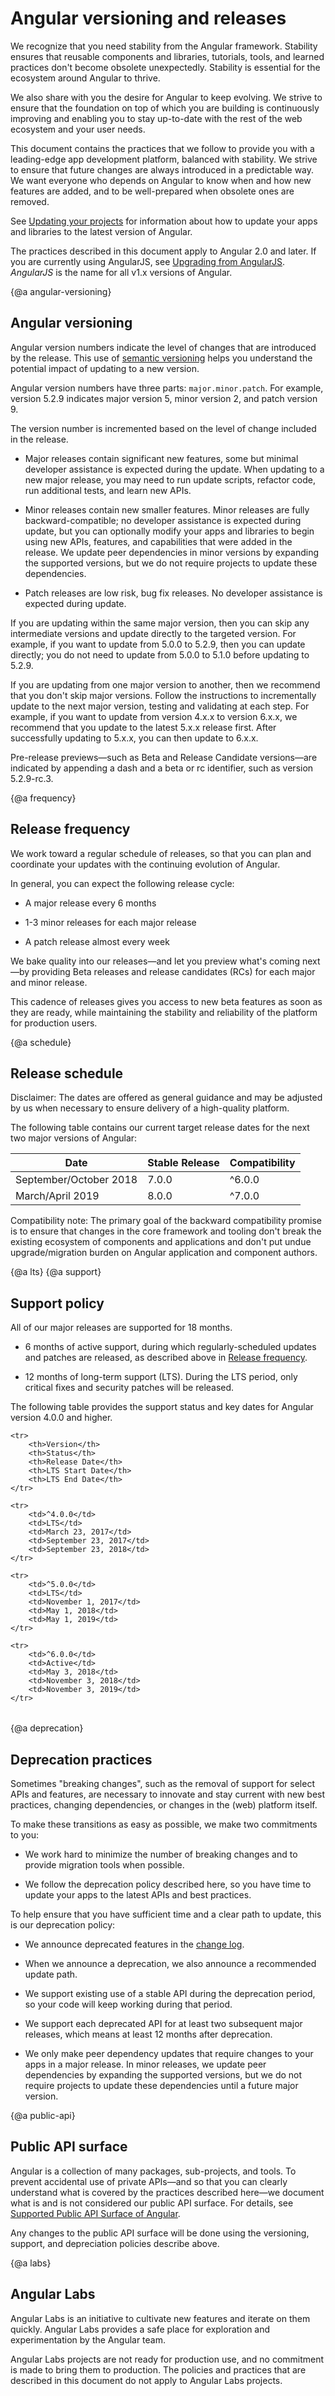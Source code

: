 # Angular versioning and releases

We recognize that you need stability from the Angular framework. Stability ensures that reusable components and libraries, tutorials, tools, and learned practices don't become obsolete unexpectedly. Stability is essential for the ecosystem around Angular to thrive.

We also share with you the desire for Angular to keep evolving. We strive to ensure that the foundation on top of which you are building is continuously improving and enabling you to stay up-to-date with the rest of the web ecosystem and your user needs.

This document contains the practices that we follow to provide you with a leading-edge app development platform, balanced with stability. We strive to ensure that future changes are always introduced in a predictable way. We want everyone who depends on Angular to know when and how new features are added, and to be well-prepared when obsolete ones are removed.

See [Updating your projects](guide/updating "Updating your projects") for information about how to update your apps and libraries to the latest version of Angular.

<div class="alert is-helpful">

The practices described in this document apply to Angular 2.0 and later. If you are currently using AngularJS, see [Upgrading from AngularJS](guide/upgrade "Upgrading from Angular JS"). _AngularJS_ is the name for all v1.x versions of Angular.

</div>


{@a angular-versioning}
## Angular versioning

Angular version numbers indicate the level of changes that are introduced by the release. This use of [semantic versioning](https://semver.org/ "Semantic Versioning Specification") helps you understand the potential impact of updating to a new version. 

Angular version numbers have three parts: `major.minor.patch`. For example, version 5.2.9 indicates major version 5, minor version 2, and patch version 9. 

The version number is incremented based on the level of change included in the release. 

* Major releases contain significant new features, some but minimal developer assistance is expected during the update. When updating to a new major release, you may need to run update scripts, refactor code, run additional tests, and learn new APIs. 

* Minor releases contain new smaller features. Minor releases are fully backward-compatible; no developer assistance is expected during update, but you can optionally modify your apps and libraries to begin using new APIs, features, and capabilities that were added in the release. We update peer dependencies in minor versions by expanding the supported versions, but we do not require projects to update these dependencies. 

* Patch releases are low risk, bug fix releases. No developer assistance is expected during update.

If you are updating within the same major version, then you can skip any intermediate versions and update directly to the targeted version. For example, if you want to update from 5.0.0 to 5.2.9, then you can update directly; you do not need to update from 5.0.0 to 5.1.0 before updating to 5.2.9. 

If you are updating from one major version to another, then we recommend that you don't skip major versions. Follow the instructions to incrementally update to the next major version, testing and validating at each step. For example, if you want to update from version 4.x.x to version 6.x.x, we recommend that you update to the latest 5.x.x release first. After successfully updating to 5.x.x, you can then update to 6.x.x. 

Pre-release previews&mdash;such as Beta and Release Candidate versions&mdash;are indicated by appending a dash and a beta or rc identifier, such as version 5.2.9-rc.3.

{@a frequency}
## Release frequency

We work toward a regular schedule of releases, so that you can plan and coordinate your updates with the continuing evolution of Angular.

In general, you can expect the following release cycle:

* A major release every 6 months

* 1-3 minor releases for each major release

* A patch release almost every week

We bake quality into our releases&mdash;and let you preview what's coming next&mdash;by providing Beta releases and release candidates (RCs) for each major and minor release.

This cadence of releases gives you access to new beta features as soon as they are ready, while maintaining the stability and reliability of the platform for production users.


{@a schedule}
## Release schedule

<div class="alert is-helpful">

Disclaimer: The dates are offered as general guidance and may be adjusted by us when necessary to ensure delivery of a high-quality platform. 

</div>

The following table contains our current target release dates for the next two major versions of Angular: 

 Date                   | Stable Release | Compatibility
 ---------------------- | -------------- | ----------------
 September/October 2018 | 7.0.0          | ^6.0.0
 March/April 2019       | 8.0.0          | ^7.0.0

 Compatibility note: The primary goal of the backward compatibility promise is to ensure that changes in the core framework and tooling don't break the existing ecosystem of components and applications and don't put undue upgrade/migration burden on Angular application and component authors.


{@a lts}
{@a support}
## Support policy

All of our major releases are supported for 18 months. 

* 6 months of active support, during which regularly-scheduled updates and patches are released, as described above in [Release frequency](#frequency "Release frequency").

* 12 months of long-term support (LTS). During the LTS period, only critical fixes and security patches will be released.

The following table provides the support status and key dates for Angular version 4.0.0 and higher. 

<style>

    td, th {vertical-align: top}

</style>

<table>

    <tr>
        <th>Version</th>
        <th>Status</th>
        <th>Release Date</th>
        <th>LTS Start Date</th>
        <th>LTS End Date</th>
    </tr>

    <tr>
        <td>^4.0.0</td>
        <td>LTS</td>
        <td>March 23, 2017</td>
        <td>September 23, 2017</td>
        <td>September 23, 2018</td>
    </tr>

    <tr>
        <td>^5.0.0</td>
        <td>LTS</td>
        <td>November 1, 2017</td>
        <td>May 1, 2018</td>
        <td>May 1, 2019</td>
    </tr>

    <tr>
        <td>^6.0.0</td>
        <td>Active</td>
        <td>May 3, 2018</td>
        <td>November 3, 2018</td>
        <td>November 3, 2019</td>
    </tr>

</table>



{@a deprecation}
## Deprecation practices

Sometimes &quot;breaking changes&quot;, such as the removal of support for select APIs and features, are necessary to innovate and stay current with new best practices, changing dependencies, or changes in the (web) platform itself. 

To make these transitions as easy as possible, we make two commitments to you:

* We work hard to minimize the number of breaking changes and to provide migration tools when possible. 

* We follow the deprecation policy described here, so you have time to update your apps to the latest APIs and best practices.

To help ensure that you have sufficient time and a clear path to update, this is our deprecation policy:

* We announce deprecated features in the [change log](https://github.com/angular/angular/blob/master/CHANGELOG.md "Angular change log").

* When we announce a deprecation, we also announce a recommended update path.

* We support existing use of a stable API during the deprecation period, so  your code will keep working during that period. 

* We support each deprecated API for at least two subsequent major releases, which means at least 12 months after deprecation.

* We only make peer dependency updates that require changes to your apps in a major release. In minor releases, we update peer dependencies by expanding the supported versions, but we do not require projects to update these dependencies until a future major version. 


{@a public-api}
## Public API surface

Angular is a collection of many packages, sub-projects, and tools. To prevent accidental use of private APIs&mdash;and so that you can clearly understand what is covered by the practices described here&mdash;we document what is and is not considered our public API surface. For details, see [Supported Public API Surface of Angular](https://github.com/angular/angular/blob/master/docs/PUBLIC_API.md "Supported Public API Surface of Angular").

Any changes to the public API surface will be done using the versioning, support, and depreciation policies describe above.

{@a labs}
## Angular Labs

Angular Labs is an initiative to cultivate new features and iterate on them quickly. Angular Labs provides a safe place for exploration and experimentation by the Angular team.

Angular Labs projects are not ready for production use, and no commitment is made to bring them to production. The policies and practices that are described in this document do not apply to Angular Labs projects.
